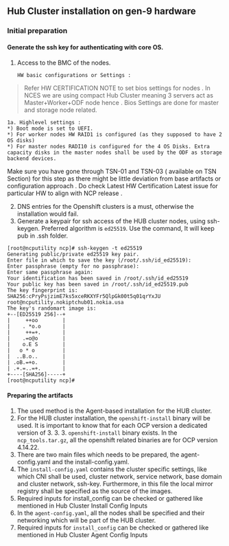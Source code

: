 ## Hub Cluster installation on gen-9 hardware

### Initial preparation 

#### Generate the ssh key for authenticating with core OS. 


1. Access to the BMC of the nodes. 

    `HW basic configurations or Settings :`

> Refer HW CERTIFICATION NOTE  to set bios settings for nodes . In NCES we are using compact Hub Cluster meaning 3 servers act as Master+Worker+ODF node hence . Bios Settings are done for master and storage node related.


    1a. Highlevel settings :
    *) Boot mode is set to UEFI.
    *) For worker nodes HW RAID1 is configured (as they supposed to have 2 OS disks)
    *) For master nodes RADI10 is configured for the 4 OS Disks. Extra capacity disks in the master nodes shall be used by the ODF as storage backend devices. 

Make sure you have gone through TSN-01 and TSN-03 ( available on TSN Section)  for this step as there might be little deviation from base artifacts or configuration approach . Do check Latest HW Certification Latest issue for particular HW to align with NCP release . 

2. DNS entries for the Openshift clusters is a must, otherwise the installation would fail.
3. Generate a keypair for ssh access of the HUB cluster nodes, using ssh-keygen. Preferred algorithm is `ed25519`. Use the command, It will keep pub in .ssh folder.


```
[root@ncputility ncp]# ssh-keygen -t ed25519
Generating public/private ed25519 key pair.
Enter file in which to save the key (/root/.ssh/id_ed25519): 
Enter passphrase (empty for no passphrase): 
Enter same passphrase again: 
Your identification has been saved in /root/.ssh/id_ed25519
Your public key has been saved in /root/.ssh/id_ed25519.pub
The key fingerprint is:
SHA256:cPryPsjzimE7ks5xceRKXYFr5QlpGk00t5q01qrYxJU root@ncputility.nokiptchub01.nokia.usa
The key's randomart image is:
+--[ED25519 256]--+
|     ++oo        |
|    . *o.o       |
|     ++=+.       |
|    .=o@o        |
|    o.E S        |
|   o * o         |
|  ..B.o..        |
| .oB.=+o.        |
| .+.=..=+.       |
+----[SHA256]-----+
[root@ncputility ncp]# 
```


#### Preparing the artifacts

1. The used method is the Agent-based installation for the HUB cluster.
2. For the HUB cluster installation, the `openshift-install` binary will be used. It is important to know that for each OCP version a dedicated version of 3. 3. 3. `openshift-install` binary exists. In the `ncp_tools.tar.gz`, all the openshift related binaries are for OCP version 4.14.22.
4. There are two main files which needs to be prepared, the agent-config.yaml and the install-config.yaml. 
5. The `install-config.yaml` contains the cluster specific settings, like which CNI shall be used, cluster network, service network, base domain and cluster network, ssh-key. Furthermore, in this file the local mirror registry shall be specified as the source of the images. 
6. Required inputs for install_config can be checked or gathered like mentioned in Hub Cluster Install Config Inputs
7. In the `agent-config.yaml`, all the nodes shall be specified and their networking which will be part of the HUB cluster.
8. Required inputs for `install_config` can be checked or gathered like mentioned in Hub Cluster Agent Config Inputs
